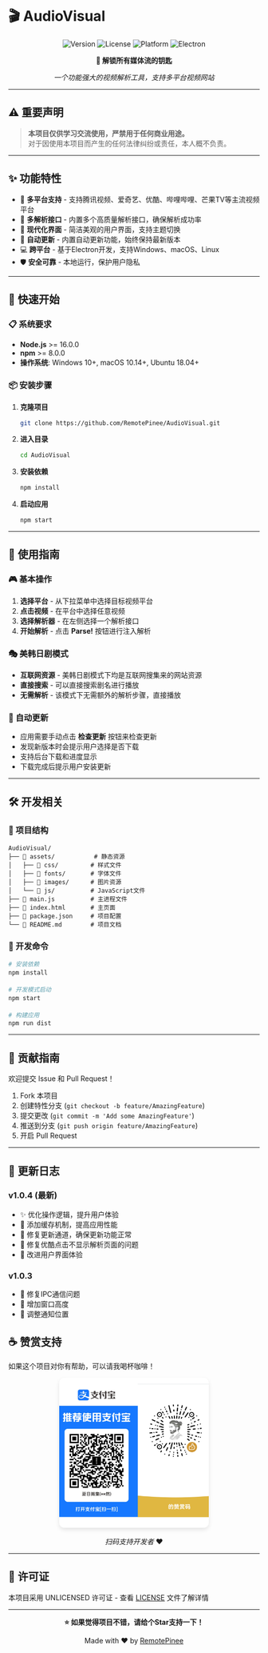 # 🎬 AudioVisual

<div align="center">

![Version](https://img.shields.io/badge/version-1.0.4-blue.svg?style=for-the-badge&logo=semantic-release)
![License](https://img.shields.io/badge/license-UNLICENSED-red.svg?style=for-the-badge)
![Platform](https://img.shields.io/badge/platform-Windows%20%7C%20macOS%20%7C%20Linux-lightgrey.svg?style=for-the-badge)
![Electron](https://img.shields.io/badge/Electron-20+-47848F.svg?style=for-the-badge&logo=electron)

**🔑 解锁所有媒体流的钥匙**

*一个功能强大的视频解析工具，支持多平台视频网站*

</div>

---

## ⚠️ 重要声明

> **本项目仅供学习交流使用，严禁用于任何商业用途。**  
> 对于因使用本项目而产生的任何法律纠纷或责任，本人概不负责。

---

## ✨ 功能特性

- 🎯 **多平台支持** - 支持腾讯视频、爱奇艺、优酷、哔哩哔哩、芒果TV等主流视频平台
- 🔧 **多解析接口** - 内置多个高质量解析接口，确保解析成功率
- 🎨 **现代化界面** - 简洁美观的用户界面，支持主题切换
- 🚀 **自动更新** - 内置自动更新功能，始终保持最新版本
- 💻 **跨平台** - 基于Electron开发，支持Windows、macOS、Linux
- 🛡️ **安全可靠** - 本地运行，保护用户隐私

---

## 🚀 快速开始

### 📋 系统要求

- **Node.js** >= 16.0.0
- **npm** >= 8.0.0
- **操作系统**: Windows 10+, macOS 10.14+, Ubuntu 18.04+


### 📦 安装步骤

1. **克隆项目**
   ```bash
   git clone https://github.com/RemotePinee/AudioVisual.git
   ```

2. **进入目录**
   ```bash
   cd AudioVisual
   ```

3. **安装依赖**
   ```bash
   npm install
   ```

4. **启动应用**
   ```bash
   npm start
   ```

---

## 📖 使用指南

### 🎮 基本操作

1. **选择平台** - 从下拉菜单中选择目标视频平台
2. **点击视频** - 在平台中选择任意视频
3. **选择解析器** - 在左侧选择一个解析接口
4. **开始解析** - 点击 **Parse!** 按钮进行注入解析

### 🎭 美韩日剧模式

- **互联网资源** - 美韩日剧模式下均是互联网搜集来的网站资源
- **直接搜索** - 可以直接搜索剧名进行播放
- **无需解析** - 该模式下无需额外的解析步骤，直接播放

### 🔄 自动更新

- 应用需要手动点击 **检查更新** 按钮来检查更新
- 发现新版本时会提示用户选择是否下载
- 支持后台下载和进度显示
- 下载完成后提示用户安装更新

---

## 🛠️ 开发相关

### 📁 项目结构

```
AudioVisual/
├── 📁 assets/           # 静态资源
│   ├── 📁 css/         # 样式文件
│   ├── 📁 fonts/       # 字体文件
│   ├── 📁 images/      # 图片资源
│   └── 📁 js/          # JavaScript文件
├── 📄 main.js          # 主进程文件
├── 📄 index.html       # 主页面
├── 📄 package.json     # 项目配置
└── 📄 README.md        # 项目文档
```

### 🔧 开发命令

```bash
# 安装依赖
npm install

# 开发模式启动
npm start

# 构建应用
npm run dist
```

---

## 🤝 贡献指南

欢迎提交 Issue 和 Pull Request！

1. Fork 本项目
2. 创建特性分支 (`git checkout -b feature/AmazingFeature`)
3. 提交更改 (`git commit -m 'Add some AmazingFeature'`)
4. 推送到分支 (`git push origin feature/AmazingFeature`)
5. 开启 Pull Request

---

## 📝 更新日志

### v1.0.4 (最新)
- ✨ 优化操作逻辑，提升用户体验
- 🚀 添加缓存机制，提高应用性能
- 🔧 修复更新通道，确保更新功能正常
- 🐛 修复优酷点击不显示解析页面的问题
- 💄 改进用户界面体验

### v1.0.3
- 🔧 修复IPC通信问题
- 📱 增加窗口高度
- 🎨 调整通知位置





## ☕ 赞赏支持

如果这个项目对你有帮助，可以请我喝杯咖啡！

<div align="center">
  <img src="assets/images/zf.jpg" alt="赞赏码" width="300" style="border-radius: 10px; box-shadow: 0 4px 8px rgba(0,0,0,0.1);"/>
  
  *扫码支持开发者* ❤️
</div>

---

## 📄 许可证

本项目采用 UNLICENSED 许可证 - 查看 [LICENSE](LICENSE) 文件了解详情

---

<div align="center">

**⭐ 如果觉得项目不错，请给个Star支持一下！**

Made with ❤️ by [RemotePinee](https://github.com/RemotePinee)

</div>